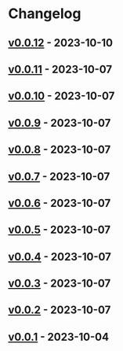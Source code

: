 # Changelog

## [v0.0.12](https://github.com/orangekame3/cobra-template/compare/v0.0.11...v0.0.12) - 2023-10-10

## [v0.0.11](https://github.com/orangekame3/cobra-template/compare/v0.0.10...v0.0.11) - 2023-10-07

## [v0.0.10](https://github.com/orangekame3/cobra-template/compare/v0.0.9...v0.0.10) - 2023-10-07

## [v0.0.9](https://github.com/orangekame3/cobra-template/compare/v0.0.8...v0.0.9) - 2023-10-07

## [v0.0.8](https://github.com/orangekame3/cobra-template/compare/v0.0.7...v0.0.8) - 2023-10-07

## [v0.0.7](https://github.com/orangekame3/cobra-template/compare/v0.0.6...v0.0.7) - 2023-10-07

## [v0.0.6](https://github.com/orangekame3/cobra-template/compare/v0.0.5...v0.0.6) - 2023-10-07

## [v0.0.5](https://github.com/orangekame3/cobra-template/compare/v0.0.4...v0.0.5) - 2023-10-07

## [v0.0.4](https://github.com/orangekame3/cobra-template/compare/v0.0.3...v0.0.4) - 2023-10-07

## [v0.0.3](https://github.com/orangekame3/cobra-template/compare/v0.0.2...v0.0.3) - 2023-10-07

## [v0.0.2](https://github.com/orangekame3/cobra-template/compare/v0.0.1...v0.0.2) - 2023-10-07

## [v0.0.1](https://github.com/orangekame3/cobra-template/commits/v0.0.1) - 2023-10-04
